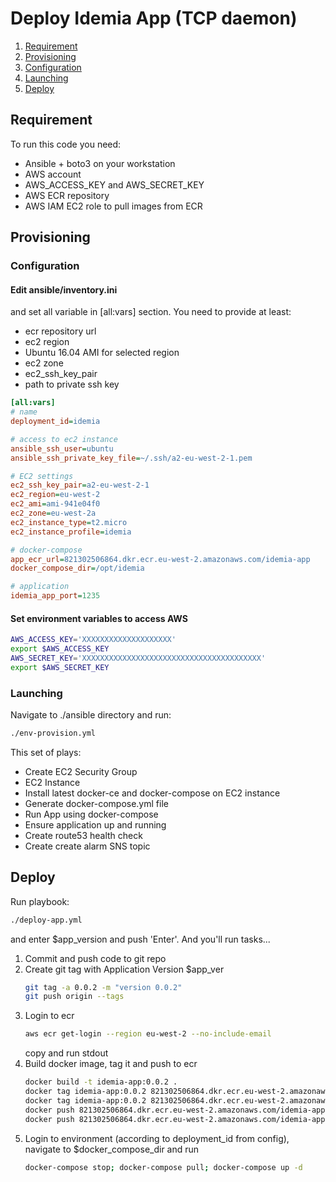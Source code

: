 # Deploy Idemia App (TCP daemon)

1. [Requirement](#requirement)
2. [Provisioning](#provisioning)
3. [Configuration](#configuration)
4. [Launching](#launching)
5. [Deploy](#deploy)

## Requirement <a name="requirement"></a>

To run this code you need:
* Ansible + boto3 on your workstation
* AWS account
* AWS_ACCESS_KEY and AWS_SECRET_KEY
* AWS ECR repository
* AWS IAM EC2 role to pull images from ECR


## Provisioning <a name="provisioning"></a>

### Configuration <a name="configuration"></a>

#### Edit ansible/inventory.ini
and set all variable in [all:vars] section.
You need to provide at least: 
* ecr repository url 
* ec2 region 
* Ubuntu 16.04 AMI for selected region
* ec2 zone
* ec2_ssh_key_pair
* path to private ssh key

```ini
[all:vars]
# name
deployment_id=idemia

# access to ec2 instance
ansible_ssh_user=ubuntu
ansible_ssh_private_key_file=~/.ssh/a2-eu-west-2-1.pem

# EC2 settings
ec2_ssh_key_pair=a2-eu-west-2-1
ec2_region=eu-west-2
ec2_ami=ami-941e04f0
ec2_zone=eu-west-2a
ec2_instance_type=t2.micro
ec2_instance_profile=idemia

# docker-compose
app_ecr_url=821302506864.dkr.ecr.eu-west-2.amazonaws.com/idemia-app
docker_compose_dir=/opt/idemia

# application
idemia_app_port=1235

```   

#### Set environment variables to access AWS

```bash
AWS_ACCESS_KEY='XXXXXXXXXXXXXXXXXXXX'
export $AWS_ACCESS_KEY
AWS_SECRET_KEY='XXXXXXXXXXXXXXXXXXXXXXXXXXXXXXXXXXXXXXXX'
export $AWS_SECRET_KEY
```

### Launching <a name="launching"></a>

Navigate to ./ansible directory and run:
```bash
./env-provision.yml
```
This set of plays:
* Create EC2 Security Group
* EC2 Instance
* Install latest docker-ce and docker-compose on EC2 instance
* Generate docker-compose.yml file
* Run App using docker-compose
* Ensure application up and running
* Create route53 health check
* Create create alarm SNS topic

## Deploy <a name="deploy"></a>

Run playbook:
```bash
./deploy-app.yml
```
and enter $app_version and push 'Enter'.
And you'll run tasks...
1. Commit and push code to git repo
2. Create git tag with Application Version $app_ver
    ```bash
    git tag -a 0.0.2 -m "version 0.0.2"
    git push origin --tags
    ```
3. Login to ecr
   ```bash
   aws ecr get-login --region eu-west-2 --no-include-email
   ```
   copy and run stdout
4. Build docker image, tag it and push to ecr
   ```bash
   docker build -t idemia-app:0.0.2 .
   docker tag idemia-app:0.0.2 821302506864.dkr.ecr.eu-west-2.amazonaws.com/idemia-app:0.0.2
   docker tag idemia-app:0.0.2 821302506864.dkr.ecr.eu-west-2.amazonaws.com/idemia-app:latest
   docker push 821302506864.dkr.ecr.eu-west-2.amazonaws.com/idemia-app:0.0.2
   docker push 821302506864.dkr.ecr.eu-west-2.amazonaws.com/idemia-app:latest
   ```
5. Login to environment (according to deployment_id from config), navigate to $docker_compose_dir and run
   ```bash
   docker-compose stop; docker-compose pull; docker-compose up -d
   ```